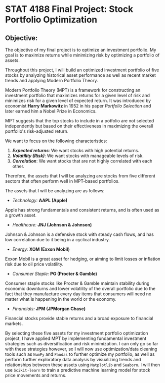 # STAT 4188 Final Project: Stock Portfolio Optimization

## Objective:

The objective of my final project is to optimize an investment portfolio. My goal is to maximize returns while minimizing risk by optimizing a portfolio of assets.

Throughout this project, I will build an optimized investment portfolio of five stocks by analyzing historical asset performance as well as recent market trends and applying Modern Portfolio Theory.

Modern Portfolio Theory (MPT) is a framework for constructing an investment portfolio that maximizes returns for a given level of risk and minimizes risk for a given level of expected return. It was introduced by economist **Harry Markowitz** in 1952 in his paper *Portfolio Selection* and later earned him a Nobel Prize in Economics.

MPT suggests that the top stocks to include in a potfolio are not selected independently but based on their effectiveness in maximizing the overall portfolio's risk-adjusted return.

We want to focus on the following characteristics:
1. ***Expected returns***: We want stocks with high potential returns.
2. ***Volatility (Risk)***: We want stocks with manageable levels of risk.
3. ***Correlation***: We want stocks that are not highly correlated with each other.

Therefore, the assets that I will be analyzing are stocks from five different sectors that often perform well in MPT-based portfolios.

The assets that I will be analyzing are as follows:

- *Technology:* **AAPL (Apple)** 

Apple has strong fundamentals and consistent returns, and is often used as a growth asset.

- *Healthcare:* **JNJ (Johnson & Johnson)**

Johnson & Johnson is a defensive stock with steady cash flows, and has low correlation due to it being in a cyclical industry.

- *Energy:* **XOM (Exxon Mobil)**

Exxon Mobil is a great asset for hedging, or aiming to  limit losses or inflation risk due to oil price volatility.

- *Consumer Staple:* **PG (Procter & Gamble)**

Consumer staple stocks like Procter & Gamble maintain stability during economic downturns and lower volatility of the overall portfolio due to the fact that they manufacture every day items that consumers will need no matter what is happening in the world or the economy.

- *Financials:* **JPM (JPMorgan Chase)**

Financial stocks provide stable returns and a broad exposure to financial markets.

By selecting these five assets for my investment portfolio optimization project, I have applied MPT by implementing fundamental investment strategies such as diversification and risk minimization. I can only go so far with these strategies however, so I will now use optimization/data cleaning tools such as `NumPy` and `Pandas` to further optimize my portfolio, as well as perform further exploratory data analysis by visualizing trends and relationships between these assets using `Matplotlib` and `Seaborn`. I will then use `Scikit-learn` to train a predictive machine learning model for stock price movements and returns.